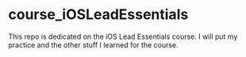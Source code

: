 # course_iOSLeadEssentials
This repo is dedicated on the iOS Lead Essentials course. I will put my practice and the other stuff I learned for the course.
